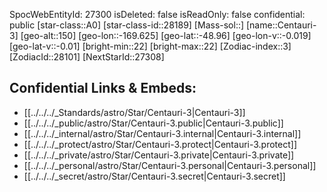 ﻿---
location:
- -48.96
- 169.625
- 150
tags:
- astro/Star
type: Star
---

SpocWebEntityId: 27300
isDeleted: false
isReadOnly: false
confidential: public
[star-class::A0]
[star-class-id::28189]
[Mass-sol::]
[name::Centauri-3]
[geo-alt::150]
[geo-lon::-169.625]
[geo-lat::-48.96]
[geo-lon-v::-0.019]
[geo-lat-v::-0.01]
[bright-min::22]
[bright-max::22]
[Zodiac-index::3]
[ZodiacId::28101]
[NextStarId::27308]



## Confidential Links & Embeds: 
- [[../../../_Standards/astro/Star/Centauri-3|Centauri-3]] 
- [[../../../_public/astro/Star/Centauri-3.public|Centauri-3.public]] 
- [[../../../_internal/astro/Star/Centauri-3.internal|Centauri-3.internal]] 
- [[../../../_protect/astro/Star/Centauri-3.protect|Centauri-3.protect]] 
- [[../../../_private/astro/Star/Centauri-3.private|Centauri-3.private]] 
- [[../../../_personal/astro/Star/Centauri-3.personal|Centauri-3.personal]] 
- [[../../../_secret/astro/Star/Centauri-3.secret|Centauri-3.secret]]


